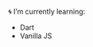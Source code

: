 :cyclone: I’m currently learning:<br>

- Dart
- Vanilla JS


<!---
galangao/galangao is a ✨ special ✨ repository because its `README.md` (this file) appears on your GitHub profile.
You can click the Preview link to take a look at your changes.
--->

